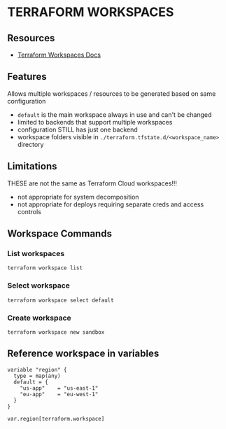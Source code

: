 # TERRAFORM WORKSPACES

## Resources

- [Terraform Workspaces Docs](https://www.terraform.io/docs/state/workspaces.html)

## Features
Allows multiple workspaces / resources to be generated based on same configuration
- `default` is the main workspace always in use and can't be changed
- limited to backends that support multiple workspaces
- configuration STILL has just one backend
- workspace folders visible in `./terraform.tfstate.d/<workspace_name>` directory

## Limitations
THESE are not the same as Terraform Cloud workspaces!!!
- not appropriate for system decomposition
- not appropriate for deploys requiring separate creds and access controls

## Workspace Commands

### List workspaces
`terraform workspace list`

### Select workspace
`terraform workspace select default`

### Create workspace
`terraform workspace new sandbox`

## Reference workspace in variables

```hcl
variable "region" {
  type = map(any)
  default = {
    "us-app"    = "us-east-1"
    "eu-app"    = "eu-west-1"
  }
}
```
`var.region[terraform.workspace]`